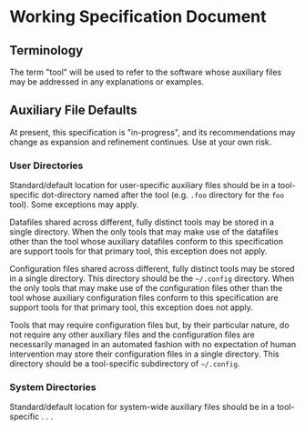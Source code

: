 # Working Specification Document

## Terminology

The term "tool" will be used to refer to the software whose auxiliary files may
be addressed in any explanations or examples.

## Auxiliary File Defaults

At present, this specification is "in-progress", and its recommendations may
change as expansion and refinement continues.  Use at your own risk.

### User Directories

Standard/default location for user-specific auxiliary files should be in a
tool-specific dot-directory named after the tool (e.g. `.foo` directory for the
`foo` tool).  Some exceptions may apply.

Datafiles shared across different, fully distinct tools may be stored in a
single directory.  When the only tools that may make use of the datafiles other
than the tool whose auxiliary datafiles conform to this specification are
support tools for that primary tool, this exception does not apply.

Configuration files shared across different, fully distinct tools may be stored
in a single directory.  This directory should be the `~/.config` directory.
When the only tools that may make use of the configuration files other than the
tool whose auxiliary configuration files conform to this specification are
support tools for that primary tool, this exception does not apply.

Tools that may require configuration files but, by their particular nature, do
not require any other auxiliary files and the configuration files are
necessarily managed in an automated fashion with no expectation of human
intervention may store their configuration files in a single directory.  This
directory should be a tool-specific subdirectory of `~/.config`.

### System Directories

Standard/default location for system-wide auxiliary files should be in a
tool-specific . . .

